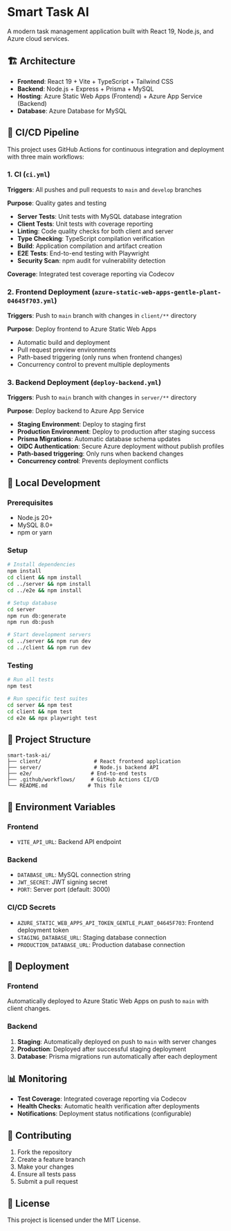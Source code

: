 # Smart Task AI

A modern task management application built with React 19, Node.js, and Azure cloud services.

## 🏗️ Architecture

- **Frontend**: React 19 + Vite + TypeScript + Tailwind CSS
- **Backend**: Node.js + Express + Prisma + MySQL
- **Hosting**: Azure Static Web Apps (Frontend) + Azure App Service (Backend)
- **Database**: Azure Database for MySQL

## 🚀 CI/CD Pipeline

This project uses GitHub Actions for continuous integration and deployment with three main workflows:

### 1. CI (`ci.yml`)
**Triggers**: All pushes and pull requests to `main` and `develop` branches

**Purpose**: Quality gates and testing
- **Server Tests**: Unit tests with MySQL database integration
- **Client Tests**: Unit tests with coverage reporting
- **Linting**: Code quality checks for both client and server
- **Type Checking**: TypeScript compilation verification
- **Build**: Application compilation and artifact creation
- **E2E Tests**: End-to-end testing with Playwright
- **Security Scan**: npm audit for vulnerability detection

**Coverage**: Integrated test coverage reporting via Codecov

### 2. Frontend Deployment (`azure-static-web-apps-gentle-plant-04645f703.yml`)
**Triggers**: Push to `main` branch with changes in `client/**` directory

**Purpose**: Deploy frontend to Azure Static Web Apps
- Automatic build and deployment
- Pull request preview environments
- Path-based triggering (only runs when frontend changes)
- Concurrency control to prevent multiple deployments

### 3. Backend Deployment (`deploy-backend.yml`)
**Triggers**: Push to `main` branch with changes in `server/**` directory

**Purpose**: Deploy backend to Azure App Service
- **Staging Environment**: Deploy to staging first
- **Production Environment**: Deploy to production after staging success
- **Prisma Migrations**: Automatic database schema updates
- **OIDC Authentication**: Secure Azure deployment without publish profiles
- **Path-based triggering**: Only runs when backend changes
- **Concurrency control**: Prevents deployment conflicts

## 🔧 Local Development

### Prerequisites
- Node.js 20+
- MySQL 8.0+
- npm or yarn

### Setup
```bash
# Install dependencies
npm install
cd client && npm install
cd ../server && npm install
cd ../e2e && npm install

# Setup database
cd server
npm run db:generate
npm run db:push

# Start development servers
cd ../server && npm run dev
cd ../client && npm run dev
```

### Testing
```bash
# Run all tests
npm test

# Run specific test suites
cd server && npm test
cd client && npm test
cd e2e && npx playwright test
```

## 📁 Project Structure

```
smart-task-ai/
├── client/                 # React frontend application
├── server/                 # Node.js backend API
├── e2e/                   # End-to-end tests
├── .github/workflows/     # GitHub Actions CI/CD
└── README.md             # This file
```

## 🔐 Environment Variables

### Frontend
- `VITE_API_URL`: Backend API endpoint

### Backend
- `DATABASE_URL`: MySQL connection string
- `JWT_SECRET`: JWT signing secret
- `PORT`: Server port (default: 3000)

### CI/CD Secrets
- `AZURE_STATIC_WEB_APPS_API_TOKEN_GENTLE_PLANT_04645F703`: Frontend deployment token
- `STAGING_DATABASE_URL`: Staging database connection
- `PRODUCTION_DATABASE_URL`: Production database connection

## 🚀 Deployment

### Frontend
Automatically deployed to Azure Static Web Apps on push to `main` with client changes.

### Backend
1. **Staging**: Automatically deployed on push to `main` with server changes
2. **Production**: Deployed after successful staging deployment
3. **Database**: Prisma migrations run automatically after each deployment

## 📊 Monitoring

- **Test Coverage**: Integrated coverage reporting via Codecov
- **Health Checks**: Automatic health verification after deployments
- **Notifications**: Deployment status notifications (configurable)

## 🤝 Contributing

1. Fork the repository
2. Create a feature branch
3. Make your changes
4. Ensure all tests pass
5. Submit a pull request

## 📄 License

This project is licensed under the MIT License.
